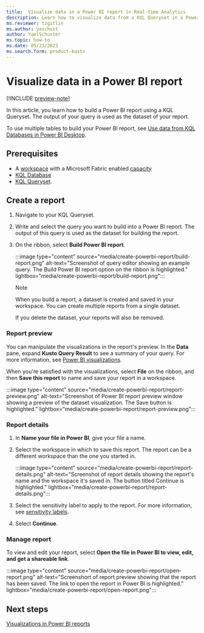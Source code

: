 ```yaml
---
title:  Visualize data in a Power BI report in Real-time Analytics
description: Learn how to visualize data from a KQL Queryset in a Power BI report.
ms.reviewer: tzgitlin
ms.author: yaschust
author: YaelSchuster
ms.topic: how-to
ms.date: 05/23/2023
ms.search.form: product-kusto
---
```


# Visualize data in a Power BI report

[!INCLUDE [preview-note](../includes/preview-note.md)]

In this article, you learn how to build a Power BI report using a KQL Queryset. The output of your query is used as the dataset of your report.

To use multiple tables to build your Power BI report, see [Use data from KQL Databases in Power BI Desktop](power-bi-data-connector.md).

## Prerequisites

* A [workspace](../get-started/create-workspaces.md) with a Microsoft Fabric enabled [capacity](../enterprise/licenses.md#capacity)
* [KQL Database](create-database.md)
* [KQL Queryset](kusto-query-set.md).

## Create a report

1. Navigate to your KQL Queryset.
1. Write and select the query you want to build into a Power BI report. The output of this query is used as the dataset for building the report.
1. On the ribbon, select **Build Power BI report**.

    :::image type="content" source="media/create-powerbi-report/build-report.png" alt-text="Screenshot of query editor showing an example query. The Build Power BI report option on the ribbon is highlighted." lightbox="media/create-powerbi-report/build-report.png":::

    >[!NOTE]
    > When you build a report, a dataset is created and saved in your workspace. You can create multiple reports from a single dataset.
    >
    > If you delete the dataset, your reports will also be removed.

### Report preview

You can manipulate the visualizations in the report's preview. In the **Data** pane, expand **Kusto Query Result** to see a summary of your query. For more information, see [Power BI visualizations](/power-bi/visuals/power-bi-report-visualizations).

When you're satisfied with the visualizations, select **File** on the ribbon, and then **Save this report** to name and save your report in a workspace.

:::image type="content" source="media/create-powerbi-report/report-preview.png" alt-text="Screenshot of Power BI report preview window showing a preview of the dataset visualization. The Save button is highlighted." lightbox="media/create-powerbi-report/report-preview.png":::

### Report details

1. In **Name your file in Power BI**, give your file a name.
1. Select the workspace in which to save this report. The report can be a different workspace than the one you started in.

    :::image type="content" source="media/create-powerbi-report/report-details.png" alt-text="Screenshot of report details showing the report's name and the workspace it's saved in. The button titled Continue is highlighted." lightbox="media/create-powerbi-report/report-details.png":::

1. Select the sensitivity label to apply to the report. For more information, see [sensitivity labels](/power-bi/enterprise/service-security-apply-data-sensitivity-labels).
1. Select **Continue**.

### Manage report

To view and edit your report, select **Open the file in Power BI to view, edit, and get a shareable link**.

:::image type="content" source="media/create-powerbi-report/open-report.png" alt-text="Screenshort of report preview showing that the report has been saved. The link to open the report in Power BI is highlighted." lightbox="media/create-powerbi-report/open-report.png":::

## Next steps

[Visualizations in Power BI reports](/power-bi/visuals/power-bi-report-visualizations)
